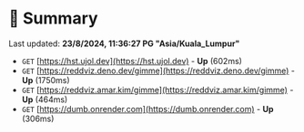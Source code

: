 # 📖 Summary
Last updated: **23/8/2024, 11:36:27 PG "Asia/Kuala_Lumpur"**

- `GET` [https://hst.ujol.dev](https://hst.ujol.dev) - **Up** (602ms)
- `GET` [https://reddviz.deno.dev/gimme](https://reddviz.deno.dev/gimme) - **Up** (1750ms)
- `GET` [https://reddviz.amar.kim/gimme](https://reddviz.amar.kim/gimme) - **Up** (464ms)
- `GET` [https://dumb.onrender.com](https://dumb.onrender.com) - **Up** (306ms)

